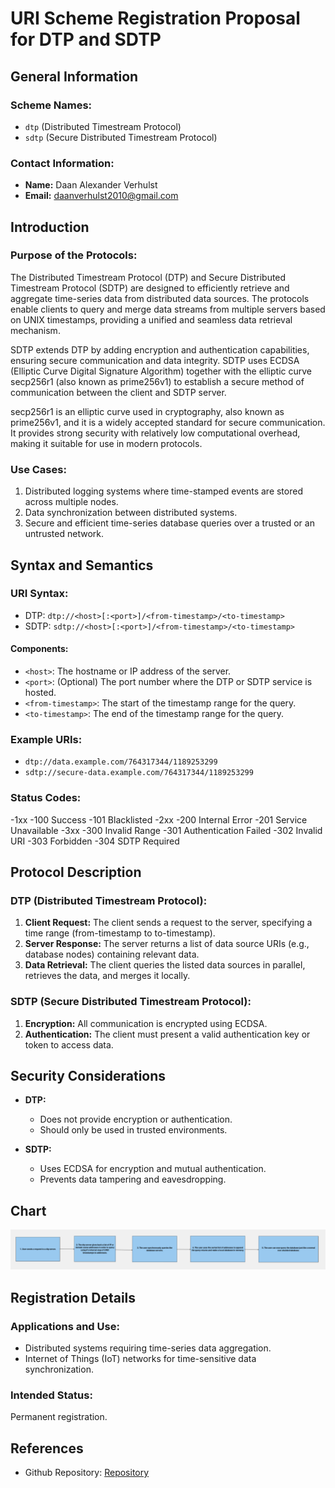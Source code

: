 # URI Scheme Registration Proposal for DTP and SDTP

## General Information

### Scheme Names:

- `dtp` (Distributed Timestream Protocol)
- `sdtp` (Secure Distributed Timestream Protocol)

### Contact Information:

- **Name:** Daan Alexander Verhulst
- **Email:** daanverhulst2010@gmail.com

## Introduction

### Purpose of the Protocols:

The Distributed Timestream Protocol (DTP) and Secure Distributed Timestream Protocol (SDTP) are designed to efficiently retrieve and aggregate time-series data from distributed data sources. The protocols enable clients to query and merge data streams from multiple servers based on UNIX timestamps, providing a unified and seamless data retrieval mechanism.

SDTP extends DTP by adding encryption and authentication capabilities, ensuring secure communication and data integrity.
SDTP uses ECDSA (Elliptic Curve Digital Signature Algorithm) together with the elliptic curve secp256r1 (also known as prime256v1) to establish a secure method of communication between the client and SDTP server.

secp256r1 is an elliptic curve used in cryptography, also known as prime256v1, and it is a widely accepted standard for secure communication. It provides strong security with relatively low computational overhead, making it suitable for use in modern protocols.

### Use Cases:

1. Distributed logging systems where time-stamped events are stored across multiple nodes.
2. Data synchronization between distributed systems.
2. Secure and efficient time-series database queries over a trusted or an untrusted network.

## Syntax and Semantics

### URI Syntax:

- DTP: `dtp://<host>[:<port>]/<from-timestamp>/<to-timestamp>`
- SDTP: `sdtp://<host>[:<port>]/<from-timestamp>/<to-timestamp>`

#### Components:

- `<host>`: The hostname or IP address of the server.
- `<port>`: (Optional) The port number where the DTP or SDTP service is hosted.
- `<from-timestamp>`: The start of the timestamp range for the query.
- `<to-timestamp>`: The end of the timestamp range for the query.

### Example URIs:

- `dtp://data.example.com/764317344/1189253299`
- `sdtp://secure-data.example.com/764317344/1189253299`

### Status Codes:
-1xx
    -100 Success
    -101 Blacklisted
-2xx
   -200 Internal Error
   -201 Service Unavailable
-3xx
   -300 Invalid Range
   -301 Authentication Failed
   -302 Invalid URI
   -303 Forbidden
   -304 SDTP Required

## Protocol Description

### DTP (Distributed Timestream Protocol):

1. **Client Request:** The client sends a request to the server, specifying a time range (from-timestamp to to-timestamp).
2. **Server Response:** The server returns a list of data source URIs (e.g., database nodes) containing relevant data.
3. **Data Retrieval:** The client queries the listed data sources in parallel, retrieves the data, and merges it locally.

### SDTP (Secure Distributed Timestream Protocol):

1. **Encryption:** All communication is encrypted using ECDSA.
2. **Authentication:** The client must present a valid authentication key or token to access data.

## Security Considerations

- **DTP:**

  - Does not provide encryption or authentication.
  - Should only be used in trusted environments.

- **SDTP:**

  - Uses ECDSA for encryption and mutual authentication.
  - Prevents data tampering and eavesdropping.

## Chart
![image](https://github.com/Knakworstje/dtp/blob/main/chart.png)

## Registration Details

### Applications and Use:

- Distributed systems requiring time-series data aggregation.
- Internet of Things (IoT) networks for time-sensitive data synchronization.

### Intended Status:

Permanent registration.

## References

- Github Repository: [Repository](https://github.com/Knakworstje/dtp)
